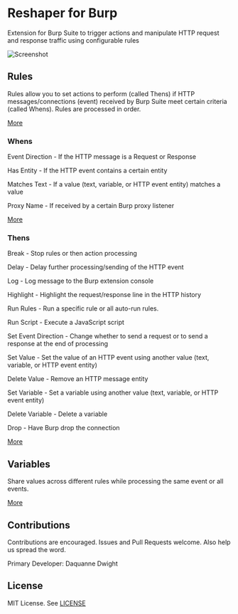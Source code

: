 # Reshaper for Burp
Extension for Burp Suite to trigger actions and manipulate HTTP request and response traffic using configurable rules

![Screenshot](https://user-images.githubusercontent.com/48854453/101978373-6b332280-3c22-11eb-806b-ef9b6c72a060.png)

## Rules

Rules allow you to set actions to perform (called Thens) if HTTP messages/connections (event) received by Burp Suite meet certain criteria (called Whens). Rules are processed in order.

[More](https://synfron.github.io/ReshaperForBurp/Rules.html)

### Whens

Event Direction - If the HTTP message is a Request or Response

Has Entity - If the HTTP event contains a certain entity

Matches Text - If a value (text, variable, or HTTP event entity) matches a value

Proxy Name - If received by a certain Burp proxy listener

[More](https://synfron.github.io/ReshaperForBurp/Rules.html#Whens)

### Thens

Break - Stop rules or then action processing

Delay - Delay further processing/sending of the HTTP event

Log - Log message to the Burp extension console

Highlight - Highlight the request/response line in the HTTP history

Run Rules - Run a specific rule or all auto-run rules.

Run Script - Execute a JavaScript script

Set Event Direction - Change whether to send a request or to send a response at the end of processing

Set Value - Set the value of an HTTP event using another value (text, variable, or HTTP event entity)

Delete Value - Remove an HTTP message entity

Set Variable - Set a variable using another value (text, variable, or HTTP event entity)

Delete Variable - Delete a variable

Drop - Have Burp drop the connection

[More](https://synfron.github.io/ReshaperForBurp/Rules.html#Thens)

## Variables

Share values across different rules while processing the same event or all events.

[More](https://synfron.github.io/ReshaperForBurp/Variables.html)

## Contributions
Contributions are encouraged. Issues and Pull Requests welcome. Also help us spread the word.

Primary Developer: Daquanne Dwight

## License
MIT License. See [LICENSE](https://github.com/synfron/ReshaperForBurp/blob/master/LICENSE)
